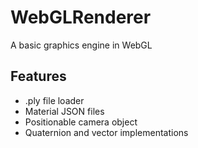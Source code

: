 # WebGLRenderer
A basic graphics engine in WebGL

## Features
* .ply file loader
* Material JSON files
* Positionable camera object
* Quaternion and vector implementations
